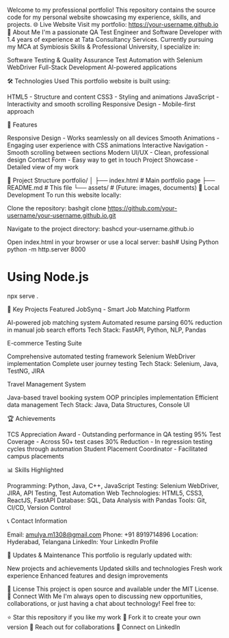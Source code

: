 Welcome to my professional portfolio! This repository contains the source code for my personal website showcasing my experience, skills, and projects.
🌐 Live Website
Visit my portfolio: https://your-username.github.io
👋 About Me
I'm a passionate QA Test Engineer and Software Developer with 1.4 years of experience at Tata Consultancy Services. Currently pursuing my MCA at Symbiosis Skills & Professional University, I specialize in:

Software Testing & Quality Assurance
Test Automation with Selenium WebDriver
Full-Stack Development
AI-powered applications

🛠️ Technologies Used
This portfolio website is built using:

HTML5 - Structure and content
CSS3 - Styling and animations
JavaScript - Interactivity and smooth scrolling
Responsive Design - Mobile-first approach

🚀 Features

Responsive Design - Works seamlessly on all devices
Smooth Animations - Engaging user experience with CSS animations
Interactive Navigation - Smooth scrolling between sections
Modern UI/UX - Clean, professional design
Contact Form - Easy way to get in touch
Project Showcase - Detailed view of my work

📂 Project Structure
portfolio/
│
├── index.html          # Main portfolio page
├── README.md          # This file
└── assets/            # (Future: images, documents)
🔧 Local Development
To run this website locally:

Clone the repository:
bashgit clone https://github.com/your-username/your-username.github.io.git

Navigate to the project directory:
bashcd your-username.github.io

Open index.html in your browser or use a local server:
bash# Using Python
python -m http.server 8000

# Using Node.js
npx serve .


🎯 Key Projects Featured
JobSynq - Smart Job Matching Platform

AI-powered job matching system
Automated resume parsing
60% reduction in manual job search efforts
Tech Stack: FastAPI, Python, NLP, Pandas

E-commerce Testing Suite

Comprehensive automated testing framework
Selenium WebDriver implementation
Complete user journey testing
Tech Stack: Selenium, Java, TestNG, JIRA

Travel Management System

Java-based travel booking system
OOP principles implementation
Efficient data management
Tech Stack: Java, Data Structures, Console UI

🏆 Achievements

TCS Appreciation Award - Outstanding performance in QA testing
95% Test Coverage - Across 50+ test cases
30% Reduction - In regression testing cycles through automation
Student Placement Coordinator - Facilitated campus placements

📊 Skills Highlighted

Programming: Python, Java, C++, JavaScript
Testing: Selenium WebDriver, JIRA, API Testing, Test Automation
Web Technologies: HTML5, CSS3, ReactJS, FastAPI
Database: SQL, Data Analysis with Pandas
Tools: Git, CI/CD, Version Control

📞 Contact Information

Email: amulya.m1308@gmail.com
Phone: +91 8919714896
Location: Hyderabad, Telangana
LinkedIn: Your LinkedIn Profile

🔄 Updates & Maintenance
This portfolio is regularly updated with:

New projects and achievements
Updated skills and technologies
Fresh work experience
Enhanced features and design improvements

📝 License
This project is open source and available under the MIT License.
🤝 Connect With Me
I'm always open to discussing new opportunities, collaborations, or just having a chat about technology!
Feel free to:

⭐ Star this repository if you like my work
🍴 Fork it to create your own version
📧 Reach out for collaborations
💼 Connect on LinkedIn
